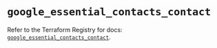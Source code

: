 # `google_essential_contacts_contact`

Refer to the Terraform Registry for docs: [`google_essential_contacts_contact`](https://registry.terraform.io/providers/hashicorp/google/6.31.0/docs/resources/essential_contacts_contact).
